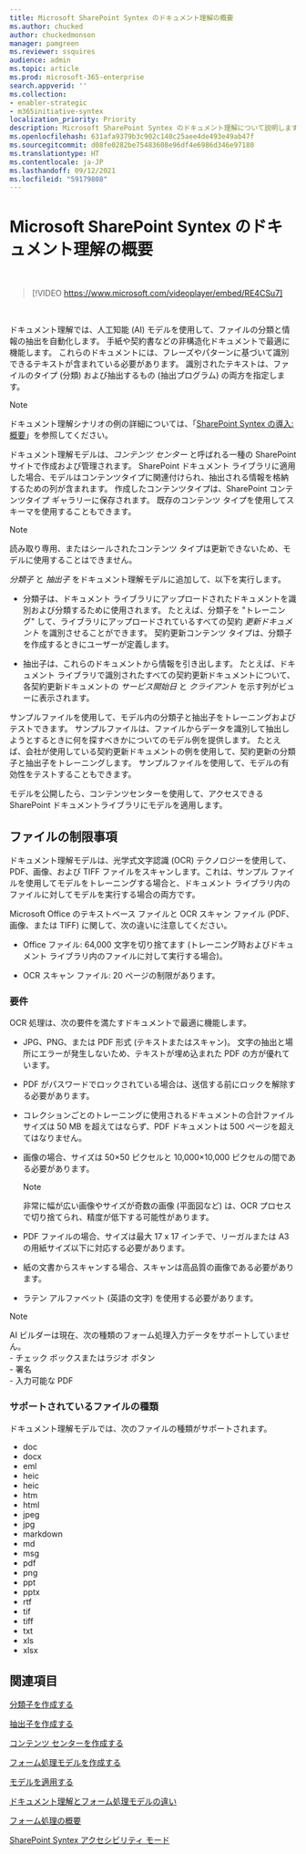 ```yaml
---
title: Microsoft SharePoint Syntex のドキュメント理解の概要
ms.author: chucked
author: chuckedmonson
manager: pamgreen
ms.reviewer: ssquires
audience: admin
ms.topic: article
ms.prod: microsoft-365-enterprise
search.appverid: ''
ms.collection:
- enabler-strategic
- m365initiative-syntex
localization_priority: Priority
description: Microsoft SharePoint Syntex のドキュメント理解について説明します。
ms.openlocfilehash: 631afa9379b3c902c140c25aee4de493e49ab47f
ms.sourcegitcommit: d08fe0282be75483608e96df4e6986d346e97180
ms.translationtype: HT
ms.contentlocale: ja-JP
ms.lasthandoff: 09/12/2021
ms.locfileid: "59179808"
---
```

# <a name="document-understanding-overview-in-microsoft-sharepoint-syntex"></a>Microsoft SharePoint Syntex のドキュメント理解の概要


</br>

> [!VIDEO https://www.microsoft.com/videoplayer/embed/RE4CSu7] 

</br>

ドキュメント理解では、人工知能 (AI) モデルを使用して、ファイルの分類と情報の抽出を自動化します。 手紙や契約書などの非構造化ドキュメントで最適に機能します。 これらのドキュメントには、フレーズやパターンに基づいて識別できるテキストが含まれている必要があります。 識別されたテキストは、ファイルのタイプ (分類) および抽出するもの (抽出プログラム) の両方を指定します。

> [!NOTE]
> ドキュメント理解シナリオの例の詳細については、「[SharePoint Syntex の導入: 概要](./adoption-getstarted.md)」を参照してください。

ドキュメント理解モデルは、*コンテンツ センター* と呼ばれる一種の SharePoint サイトで作成および管理されます。 SharePoint ドキュメント ライブラリに適用した場合、モデルはコンテンツタイプに関連付けられ、抽出される情報を格納するための列が含まれます。 作成したコンテンツタイプは、SharePoint コンテンツタイプ ギャラリーに保存されます。 既存のコンテンツ タイプを使用してスキーマを使用することもできます。

> [!NOTE]
> 読み取り専用、またはシールされたコンテンツ タイプは更新できないため、モデルに使用することはできません。

*分類子* と *抽出子* をドキュメント理解モデルに追加して、以下を実行します。 

- 分類子は、ドキュメント ライブラリにアップロードされたドキュメントを識別および分類するために使用されます。 たとえば、分類子を "トレーニング" して、ライブラリにアップロードされているすべての契約 *更新ドキュメント* を識別させることができます。 契約更新コンテンツ タイプは、分類子を作成するときにユーザーが定義します。

- 抽出子は、これらのドキュメントから情報を引き出します。 たとえば、ドキュメント ライブラリで識別されたすべての契約更新ドキュメントについて、各契約更新ドキュメントの *サービス開始日* と *クライアント* を示す列がビューに表示されます。 

サンプルファイルを使用して、モデル内の分類子と抽出子をトレーニングおよびテストできます。 サンプルファイルは、ファイルからデータを識別して抽出しようとするときに何を探すべきかについてのモデル例を提供します。 たとえば、会社が使用している契約更新ドキュメントの例を使用して、契約更新の分類子と抽出子をトレーニングします。 サンプルファイルを使用して、モデルの有効性をテストすることもできます。

モデルを公開したら、コンテンツセンターを使用して、アクセスできる SharePoint ドキュメントライブラリにモデルを適用します。  

## <a name="file-limitations"></a>ファイルの制限事項

ドキュメント理解モデルは、光学式文字認識 (OCR) テクノロジーを使用して、PDF、画像、および TIFF ファイルをスキャンします。これは、サンプル ファイルを使用してモデルをトレーニングする場合と、ドキュメント ライブラリ内のファイルに対してモデルを実行する場合の両方です。

Microsoft Office のテキストベース ファイルと OCR スキャン ファイル (PDF、画像、または TIFF) に関して、次の違いに注意してください。

- Office ファイル: 64,000 文字を切り捨てます (トレーニング時およびドキュメント ライブラリ内のファイルに対して実行する場合)。

- OCR スキャン ファイル: 20 ページの制限があります。  

### <a name="requirements"></a>要件

OCR 処理は、次の要件を満たすドキュメントで最適に機能します。

- JPG、PNG、または PDF 形式 (テキストまたはスキャン)。 文字の抽出と場所にエラーが発生しないため、テキストが埋め込まれた PDF の方が優れています。

- PDF がパスワードでロックされている場合は、送信する前にロックを解除する必要があります。

- コレクションごとのトレーニングに使用されるドキュメントの合計ファイル サイズは 50 MB を超えてはならず、PDF ドキュメントは 500 ページを超えてはなりません。

- 画像の場合、サイズは 50×50 ピクセルと 10,000×10,000 ピクセルの間である必要があります。
   > [!NOTE]
   > 非常に幅が広い画像やサイズが奇数の画像 (平面図など) は、OCR プロセスで切り捨てられ、精度が低下する可能性があります。
 
- PDF ファイルの場合、サイズは最大 17 x 17 インチで、リーガルまたは A3 の用紙サイズ以下に対応する必要があります。

- 紙の文書からスキャンする場合、スキャンは高品質の画像である必要があります。

- ラテン アルファベット (英語の文字) を使用する必要があります。

> [!NOTE]
> AI ビルダーは現在、次の種類のフォーム処理入力データをサポートしていません。<br>- チェック ボックスまたはラジオ ボタン<br>- 署名<br>- 入力可能な PDF

### <a name="supported-file-types"></a>サポートされているファイルの種類

ドキュメント理解モデルでは、次のファイルの種類がサポートされます。

- doc
- docx
- eml
- heic
- heic
- htm
- html
- jpeg
- jpg
- markdown
- md
- msg
- pdf
- png
- ppt
- pptx
- rtf
- tif
- tiff
- txt
- xls
- xlsx



## <a name="see-also"></a>関連項目
[分類子を作成する](create-a-classifier.md)

[抽出子を作成する](create-an-extractor.md)

[コンテンツ センターを作成する](create-a-content-center.md)

[フォーム処理モデルを作成する](create-a-form-processing-model.md)

[モデルを適用する](apply-a-model.md)   

[ドキュメント理解とフォーム処理モデルの違い](difference-between-document-understanding-and-form-processing-model.md)
  
[フォーム処理の概要](form-processing-overview.md)

[SharePoint Syntex アクセシビリティ モード](accessibility-mode.md)